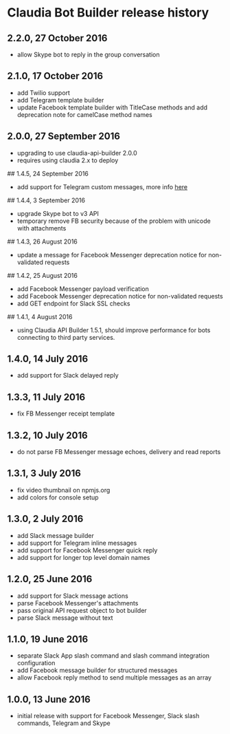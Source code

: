 # Claudia Bot Builder release history

## 2.2.0, 27 October 2016

- allow Skype bot to reply in the group conversation

## 2.1.0, 17 October 2016

- add Twilio support
- add Telegram template builder
- update Facebook template builder with TitleCase methods and add deprecation note for camelCase method names

## 2.0.0, 27 September 2016

- upgrading to use claudia-api-builder 2.0.0
- requires using claudia 2.x to deploy

## 1.4.5, 24 September 2016

- add support for Telegram custom messages, more info [here](https://github.com/claudiajs/claudia-bot-builder/blob/master/docs/TELEGRAM_CUSTOM_MESSAGES.md)

## 1.4.4, 3 September 2016

- upgrade Skype bot to v3 API
- temporary remove FB security because of the problem with unicode with attachments

## 1.4.3, 26 August 2016

- update a message for Facebook Messenger deprecation notice for non-validated requests

## 1.4.2, 25 August 2016

- add Facebook Messenger payload verification
- add Facebook Messenger deprecation notice for non-validated requests
- add GET endpoint for Slack SSL checks

## 1.4.1, 4 August 2016

- using Claudia API Builder 1.5.1, should improve performance for bots connecting to third party services.

## 1.4.0, 14 July 2016

- add support for Slack delayed reply

## 1.3.3, 11 July 2016

- fix FB Messenger receipt template

## 1.3.2, 10 July 2016

- do not parse FB Messenger message echoes, delivery and read reports

## 1.3.1, 3 July 2016

- fix video thumbnail on npmjs.org
- add colors for console setup

## 1.3.0, 2 July 2016

- add Slack message builder
- add support for Telegram inline messages
- add support for Facebook Messenger quick reply
- add support for longer top level domain names

## 1.2.0, 25 June 2016

- add support for Slack message actions
- parse Facebook Messenger's attachments
- pass original API request object to bot builder
- parse Slack message without text

## 1.1.0, 19 June 2016

- separate Slack App slash command and slash command integration configuration
- add Facebook message builder for structured messages
- allow Facebook reply method to send multiple messages as an array

## 1.0.0, 13 June 2016

- initial release with support for Facebook Messenger, Slack slash commands, Telegram and Skype
